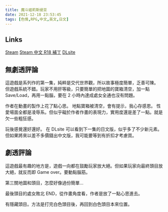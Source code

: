 ```yaml
---
title: 魔斗姬莉斯缇亚
date: 2021-12-18 23:53:45
tags: [色情,RPG,中文,英文,日文]
---
```

## Links

[Steam](https://store.steampowered.com/app/1666510/Magical_Valkyrie_Lyristia/)
[Steam 中文 R18 補丁](https://kagurafan.com/2021/07/16/%e9%ad%94%e6%96%97%e5%a7%ac%e8%8e%89%e6%96%af%e7%bc%87%e4%ba%9a-%e8%a1%a5%e4%b8%81/)
[DLsite](https://www.dlsite.com/maniax/work/=/product_id/RJ284312.html)

## 無劇透評論

這遊戲是系列作的第一集，純粹是交代世界觀，所以故事極度簡單，乏善可陳。
但遊戲系統不錯。玩家不用肝等級，只要簡單的把地圖的寶箱清空，加一點 Save/Load，再用一點腦，要在 2 小時內達成處女全通也沒有問題。

作者在動畫的製作上花了點心思。
地點寶箱被清空，會有提示，我心存感恩。
性愛場面全都是凌辱系。但似乎礙於作者作畫的表現力，實用度還是差了一點。就是欠一些粗狂感。

玩後感覺還好還好。
在 DLsite 可以看到下一集的日文版，似乎多了不少新元素。但如果將來以差不多價錢出中文版，我可能要等到有折扣才考慮買。

## 劇透評論

這遊戲最有趣的地方是，遊戲一向都在鼓勵玩家放大絕。但如果玩家向最終頭目放大絕，就反而即 Game over。要動點腦筋。

第三關地圖和頭目，怎麼好像過份簡單...

最後頭目的處女敗北 END，從作畫角度看，作者是放了一點心思進去。

有隱藏頭目。方法是打完白色頭目後，再回到白色頭目本來位置。
